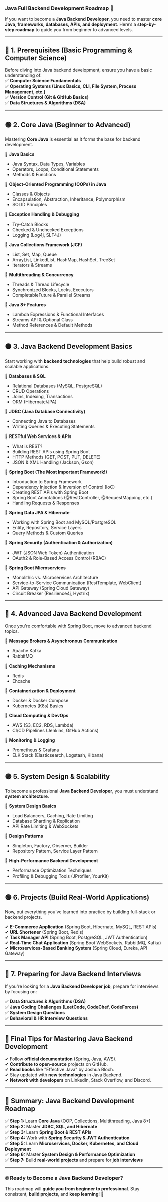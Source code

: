 ### **Java Full Backend Development Roadmap** 🚀  

If you want to become a **Java Backend Developer**, you need to master **core Java, frameworks, databases, APIs, and deployment**. Here’s a **step-by-step roadmap** to guide you from beginner to advanced levels.  

---

## **📌 1. Prerequisites (Basic Programming & Computer Science)**
Before diving into Java backend development, ensure you have a basic understanding of:  
✅ **Computer Science Fundamentals**  
✅ **Operating Systems (Linux Basics, CLI, File System, Process Management, etc.)**  
✅ **Version Control (Git & GitHub Basics)**  
✅ **Data Structures & Algorithms (DSA)**  

---

## **🟢 2. Core Java (Beginner to Advanced)**
Mastering **Core Java** is essential as it forms the base for backend development.  

🔹 **Java Basics**  
- Java Syntax, Data Types, Variables  
- Operators, Loops, Conditional Statements  
- Methods & Functions  

🔹 **Object-Oriented Programming (OOPs) in Java**  
- Classes & Objects  
- Encapsulation, Abstraction, Inheritance, Polymorphism  
- SOLID Principles  

🔹 **Exception Handling & Debugging**  
- Try-Catch Blocks  
- Checked & Unchecked Exceptions  
- Logging (Log4j, SLF4J)  

🔹 **Java Collections Framework (JCF)**  
- List, Set, Map, Queue  
- ArrayList, LinkedList, HashMap, HashSet, TreeSet  
- Iterators & Streams  

🔹 **Multithreading & Concurrency**  
- Threads & Thread Lifecycle  
- Synchronized Blocks, Locks, Executors  
- CompletableFuture & Parallel Streams  

🔹 **Java 8+ Features**  
- Lambda Expressions & Functional Interfaces  
- Streams API & Optional Class  
- Method References & Default Methods  

---

## **🟠 3. Java Backend Development Basics**
Start working with **backend technologies** that help build robust and scalable applications.  

🔹 **Databases & SQL**  
- Relational Databases (MySQL, PostgreSQL)  
- CRUD Operations  
- Joins, Indexing, Transactions  
- ORM (Hibernate/JPA)  

🔹 **JDBC (Java Database Connectivity)**  
- Connecting Java to Databases  
- Writing Queries & Executing Statements  

🔹 **RESTful Web Services & APIs**  
- What is REST?  
- Building REST APIs using Spring Boot  
- HTTP Methods (GET, POST, PUT, DELETE)  
- JSON & XML Handling (Jackson, Gson)  

🔹 **Spring Boot (The Most Important Framework!)**  
- Introduction to Spring Framework  
- Dependency Injection & Inversion of Control (IoC)  
- Creating REST APIs with Spring Boot  
- Spring Boot Annotations (@RestController, @RequestMapping, etc.)  
- Handling Requests & Responses  

🔹 **Spring Data JPA & Hibernate**  
- Working with Spring Boot and MySQL/PostgreSQL  
- Entity, Repository, Service Layers  
- Query Methods & Custom Queries  

🔹 **Spring Security (Authentication & Authorization)**  
- JWT (JSON Web Token) Authentication  
- OAuth2 & Role-Based Access Control (RBAC)  

🔹 **Spring Boot Microservices**  
- Monolithic vs. Microservices Architecture  
- Service-to-Service Communication (RestTemplate, WebClient)  
- API Gateway (Spring Cloud Gateway)  
- Circuit Breaker (Resilience4j, Hystrix)  

---

## **🔵 4. Advanced Java Backend Development**
Once you're comfortable with Spring Boot, move to advanced backend topics.  

🔹 **Message Brokers & Asynchronous Communication**  
- Apache Kafka  
- RabbitMQ  

🔹 **Caching Mechanisms**  
- Redis  
- Ehcache  

🔹 **Containerization & Deployment**  
- Docker & Docker Compose  
- Kubernetes (K8s) Basics  

🔹 **Cloud Computing & DevOps**  
- AWS (S3, EC2, RDS, Lambda)  
- CI/CD Pipelines (Jenkins, GitHub Actions)  

🔹 **Monitoring & Logging**  
- Prometheus & Grafana  
- ELK Stack (Elasticsearch, Logstash, Kibana)  

---

## **🟣 5. System Design & Scalability**
To become a professional **Java Backend Developer**, you must understand **system architecture**.  

🔹 **System Design Basics**  
- Load Balancers, Caching, Rate Limiting  
- Database Sharding & Replication  
- API Rate Limiting & WebSockets  

🔹 **Design Patterns**  
- Singleton, Factory, Observer, Builder  
- Repository Pattern, Service Layer Pattern  

🔹 **High-Performance Backend Development**  
- Performance Optimization Techniques  
- Profiling & Debugging Tools (JProfiler, YourKit)  

---

## **🟢 6. Projects (Build Real-World Applications)**
Now, put everything you’ve learned into practice by building full-stack or backend projects.  

✔ **E-Commerce Application** (Spring Boot, Hibernate, MySQL, REST APIs)  
✔ **URL Shortener** (Spring Boot, Redis)  
✔ **Task Manager API** (Spring Boot, PostgreSQL, JWT Authentication)  
✔ **Real-Time Chat Application** (Spring Boot WebSockets, RabbitMQ, Kafka)  
✔ **Microservices-Based Banking System** (Spring Cloud, Eureka, API Gateway)  

---

## **🚀 7. Preparing for Java Backend Interviews**
If you're looking for a **Java Backend Developer job**, prepare for interviews by focusing on:  

✅ **Data Structures & Algorithms (DSA)**  
✅ **Java Coding Challenges (LeetCode, CodeChef, CodeForces)**  
✅ **System Design Questions**  
✅ **Behavioral & HR Interview Questions**  

---

## **🎯 Final Tips for Mastering Java Backend Development**  
✔ Follow **official documentation** (Spring, Java, AWS).  
✔ **Contribute to open-source** projects on GitHub.  
✔ **Read books** like "Effective Java" by Joshua Bloch.  
✔ Stay updated with **new technologies** in Java Backend.  
✔ **Network with developers** on LinkedIn, Stack Overflow, and Discord.  

---

## **📌 Summary: Java Backend Development Roadmap**
✅ **Step 1:** Learn **Core Java** (OOP, Collections, Multithreading, Java 8+)  
✅ **Step 2:** Master **JDBC, SQL, and Hibernate**  
✅ **Step 3:** Learn **Spring Boot & REST APIs**  
✅ **Step 4:** Work with **Spring Security & JWT Authentication**  
✅ **Step 5:** Learn **Microservices, Docker, Kubernetes, and Cloud Deployment**  
✅ **Step 6:** Master **System Design & Performance Optimization**  
✅ **Step 7:** Build **real-world projects** and prepare for **job interviews**  

---

### **🔥 Ready to Become a Java Backend Developer?**
This roadmap will **guide you from beginner to professional**. Stay consistent, **build projects**, and **keep learning**! 🚀  
